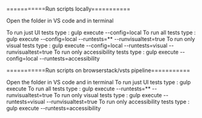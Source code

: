 
===========Run scripts locally===========

Open the folder in VS code and in terminal

To run just UI tests type : gulp execute --config=local
To run all tests type :  gulp execute --config=local --runtests=** --runvisualtest=true
To run only visual tests type :  gulp execute --config=local --runtests=visual --runvisualtest=true
To run only accessibility tests type : gulp execute --config=local --runtests=accessibility

[comment]: <> (To run only Jobseeker UI tests type gulp execute --config=local --testfolder=temp --runtests=ui)

[comment]: <> (To run only Recruiter UI tests type gulp execute --config=local --testfolder=temp --runtests=ui)

===========Run scripts on browserstack/vsts pipeline===========

Open the folder in VS code and in terminal
To run just UI tests type : gulp execute
To run all tests type : gulp execute --runtests=** --runvisualtest=true
To run only visual tests type : gulp execute --runtests=visual --runvisualtest=true
To run only accessibility tests type : gulp execute --runtests=accessibility  
